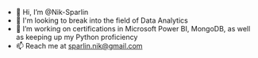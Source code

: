 - 👋 Hi, I’m @Nik-Sparlin
- 👀 I'm looking to break into the field of Data Analytics
- 🌱 I’m working on certifications in Microsoft Power BI, MongoDB, as well as keeping up my Python proficiency
- 📫 Reach me at sparlin.nik@gmail.com

<!---
Nik-Sparlin/Nik-Sparlin is a ✨ special ✨ repository because its `README.md` (this file) appears on your GitHub profile.
You can click the Preview link to take a look at your changes.
--->
